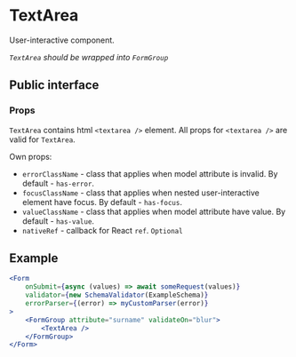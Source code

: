 # TextArea

User-interactive component.

*`TextArea` should be wrapped into `FormGroup`*

## Public interface

### Props

`TextArea` contains html `<textarea />` element. All props for `<textarea />` are valid for `TextArea`.

Own props:
 - `errorClassName` - class that applies when model attribute is invalid. By default - `has-error`.
 - `focusClassName` - class that applies when nested user-interactive element have focus. By default - `has-focus`.
 - `valueClassName` - class that applies when model attribute have value. By default - `has-value`.
 - `nativeRef` - callback for React `ref`. `Optional`

## Example

```jsx
<Form 
    onSubmit={async (values) => await someRequest(values)}
    validator={new SchemaValidator(ExampleSchema)}
    errorParser={(error) => myCustomParser(error)}
>
    <FormGroup attribute="surname" validateOn="blur">
        <TextArea />
    </FormGroup>
</Form>
```
